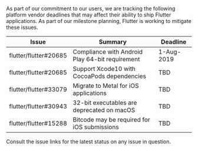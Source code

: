 As part of our commitment to our users, we are tracking the following platform vendor deadlines that may affect their ability to ship Flutter applications. As part of our milestone planning, Flutter is working to mitigate these issues.

| Issue | Summary | Deadline | 
|-------|---------|----------|
|flutter/flutter#20685| Compliance with Android Play 64-bit requirement | 1-Aug-2019 |
|flutter/flutter#20685| Support Xcode10 with CocoaPods dependencies | TBD |
|flutter/flutter#33079| Migrate to Metal for iOS applications | TBD |
|flutter/flutter#30943| 32-bit executables are deprecated on macOS | TBD |
|flutter/flutter#15288| Bitcode may be required for iOS submissions | TBD |

Consult the issue links for the latest status on any issue in question.